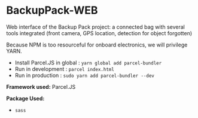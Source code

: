 # BackupPack-WEB

Web interface of the Backup Pack project: a connected bag with several tools integrated (front camera, GPS location, detection for object forgotten)

Because NPM is too resourceful for onboard electronics, we will privilege YARN.

- Install Parcel.JS in global : `yarn global add parcel-bundler`
- Run in development : `parcel index.html`
- Run in production : `sudo yarn add parcel-bundler --dev`

**Framework used:** Parcel.JS

**Package Used:**
- `sass`